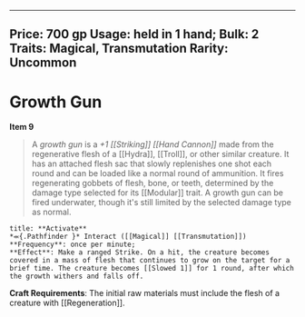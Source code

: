 
---
Price: 700 gp
Usage: held in 1 hand;
Bulk: 2
Traits: Magical, Transmutation
Rarity: Uncommon
---

# Growth Gun

**Item 9**

> A *growth gun* is a *+1 [[Striking]] [[Hand Cannon]]* made from the regenerative flesh of a [[Hydra]], [[Troll]], or other similar creature. It has an attached flesh sac that slowly replenishes one shot each round and can be loaded like a normal round of ammunition. It fires regenerating gobbets of flesh, bone, or teeth, determined by the damage type selected for its [[Modular]] trait. A growth gun can be fired underwater, though it's still limited by the selected damage type as normal.

```ad-embed-ability
title: **Activate**
*⬺{.Pathfinder }* Interact ([[Magical]] [[Transmutation]]) 
**Frequency**: once per minute;
**Effect**: Make a ranged Strike. On a hit, the creature becomes covered in a mass of flesh that continues to grow on the target for a brief time. The creature becomes [[Slowed 1]] for 1 round, after which the growth withers and falls off.

```

**Craft Requirements**: The initial raw materials must include the flesh of a creature with [[Regeneration]].
